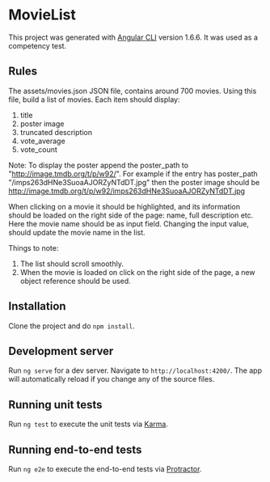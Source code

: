 # MovieList

This project was generated with [Angular CLI](https://github.com/angular/angular-cli) version 1.6.6.
It was used as a competency test.

## Rules
The assets/movies.json JSON file, contains around 700 movies. Using this file, build a list of movies. 
Each item should display: 
1. title
2. poster image
3. truncated description 
4. vote_average
5. vote_count
 
Note: To display the poster append the poster_path to "http://image.tmdb.org/t/p/w92/". For example if the entry has poster_path "\/imps263dHNe3SuoaAJORZyNTdDT.jpg" then the poster image should be http://image.tmdb.org/t/p/w92/imps263dHNe3SuoaAJORZyNTdDT.jpg
 
When clicking on a movie it should be highlighted, and its information should be loaded on the right side of the page: name, full description etc. Here the movie name should be as input field. Changing the input value, should update the movie name in the list.
 
Things to note: 
1. The list should scroll smoothly.
2. When the movie is loaded on click on the right side of the page, a new object reference should be used.

## Installation
Clone the project and do `npm install`.

## Development server

Run `ng serve` for a dev server. Navigate to `http://localhost:4200/`. The app will automatically reload if you change any of the source files.

## Running unit tests

Run `ng test` to execute the unit tests via [Karma](https://karma-runner.github.io).

## Running end-to-end tests

Run `ng e2e` to execute the end-to-end tests via [Protractor](http://www.protractortest.org/).


